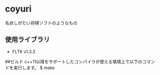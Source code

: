 # coyuri
名状しがたい将棋ソフトのようなもの

## 使用ライブラリ
  * FLTK v1.3.3

##ビルド
c++11以降をサポートしたコンパイラが使える環境上で以下のコマンドを実行します。
$ make